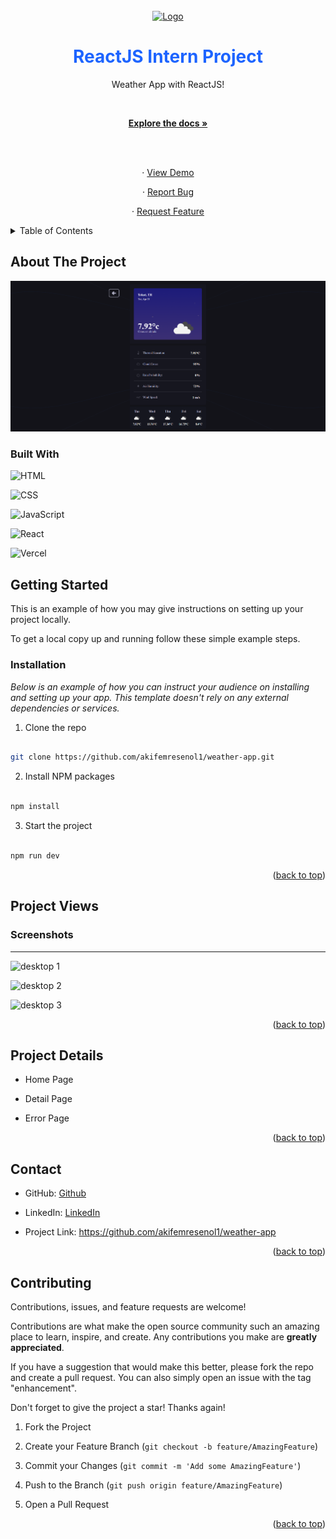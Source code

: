 <br  />

<div  align="center"  id="readme-top">

<a  href="https://github.com/akifemresenol1/weather-app">

<img  src="https://i0.wp.com/tw.alphacamp.co/wp-content/uploads/2022/12/62c26f23691984dc6aa6b998_meta-image-2022-07-04T123525.142.jpg?fit=800%2C419&ssl=1"  alt="Logo"  width="200"  height="100">

</a>

<h1  align="center"  style="color:#1d64ff" >ReactJS Intern Project</h1>

<p  align="center">

Weather App with ReactJS!

<br  />

<a  href="https://github.com/akifemresenol1/weather-app"><strong>Explore the docs »</strong></a>

<br  />

<br  />

· <a  target="_blank"  href="https://weather-app-git-main-akif-emre-senols-projects.vercel.app/">View Demo</a>

· <a  href="https://github.com/akifemresenol1/weather-app/issues">Report Bug</a>

· <a  href="https://github.com/akifemresenol1/weather-app/issues">Request Feature</a>

</p>

</div>

<details>

<summary>Table of Contents</summary>

<ol>

<li>

<ul>

<li><a  href="#built-with">Built With</a></li>

</ul>

</li>

<li>

<a  href="#getting-started">Getting Started</a>

<ul>

<li><a  href="#installation">Installation</a></li>

</ul>

</li>

<li>  <a  href="#project-views">Project Wiews</a>

<ul>

</li>

<li>

<a  href="#screenshots">Screenshots</a>

</li>

</ul>

</li>

<li>  <a  href="#project-details">Project Details</a></li>

<li><a  href="#contributing">Contributing</a></li>

<li><a  href="#contact">Contact</a></li>

</ol>

</details>

## About The Project

![Weather App ](https://github.com/akifemresenol1/weather-app/blob/main/src/assets/screen-shoots/detailpage-ss.PNG)

### Built With

![HTML](https://img.shields.io/badge/HTML-239120?style=for-the-badge&logo=html5&logoColor=#e34c26)

![CSS](https://img.shields.io/badge/CSS-239120?&style=for-the-badge&logo=css3&logoColor=#264de4)

![JavaScript](https://img.shields.io/badge/javascript-%23323330.svg?style=for-the-badge&logo=javascript&logoColor=%23F7DF1E)

![React](https://img.shields.io/badge/react-%2320232a.svg?style=for-the-badge&logo=react&logoColor=%2361DAFB)

![Vercel](https://img.shields.io/badge/Vercel-000000?style=for-the-badge&logo=vercel&logoColor=white)

## Getting Started

This is an example of how you may give instructions on setting up your project locally.

To get a local copy up and running follow these simple example steps.

### Installation

_Below is an example of how you can instruct your audience on installing and setting up your app. This template doesn't rely on any external dependencies or services._

1. Clone the repo

```sh

git clone https://github.com/akifemresenol1/weather-app.git

```

2. Install NPM packages

```sh

npm install

```

3. Start the project

```sh

npm run dev

```

<p  align="right">(<a  href="#readme-top">back to top</a>)</p>

## Project Views

### Screenshots

<hr/>

![desktop 1](<(https://github.com/akifemresenol1/weather-app/blob/main/src/assets/screen-shoots/home-ss.PNG)>)

![desktop 2](<(https://github.com/akifemresenol1/weather-app/blob/main/src/assets/screen-shoots/detailpage-ss.PNG)>)

![desktop 3](<(https://github.com/akifemresenol1/weather-app/blob/main/assets/screenshots/error-ss.png)>)

<p  align="right">(<a  href="#readme-top">back to top</a>)</p>

## Project Details

- Home Page

- Detail Page

- Error Page

<p  align="right">(<a  href="#readme-top">back to top</a>)</p>

## Contact

- GitHub: [Github](https://github.com/akifemresenol1 "my github profile")

- LinkedIn: [LinkedIn](https://www.linkedin.com/in/akif-emre-şenol/)

- Project Link: https://github.com/akifemresenol1/weather-app

<p  align="right">(<a  href="#readme-top">back to top</a>)</p>

## Contributing

Contributions, issues, and feature requests are welcome!

Contributions are what make the open source community such an amazing place to learn, inspire, and create. Any contributions you make are **greatly appreciated**.

If you have a suggestion that would make this better, please fork the repo and create a pull request. You can also simply open an issue with the tag "enhancement".

Don't forget to give the project a star! Thanks again!

1. Fork the Project

2. Create your Feature Branch (`git checkout -b feature/AmazingFeature`)

3. Commit your Changes (`git commit -m 'Add some AmazingFeature'`)

4. Push to the Branch (`git push origin feature/AmazingFeature`)

5. Open a Pull Request

<p  align="right">(<a  href="#readme-top">back to top</a>)</p>
